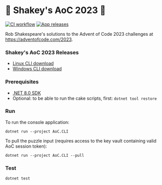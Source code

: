 # 🎄 Shakey's AoC 2023 🌟

[![CI workflow](https://github.com/robshakespeare/aoc2023/actions/workflows/CI-workflow.yml/badge.svg)](https://github.com/robshakespeare/aoc2023/actions/workflows/CI-workflow.yml)
[![App releases](https://github.com/robshakespeare/aoc2023/actions/workflows/release-workflow.yml/badge.svg)](https://github.com/robshakespeare/aoc2023/actions/workflows/release-workflow.yml)

Rob Shakespeare's solutions to the Advent of Code 2023 challenges at https://adventofcode.com/2023.


### Shakey's AoC 2023 Releases
* [Linux CLI download](https://github.com/robshakespeare/aoc2023/releases/latest/download/AoC.CLI)
* [Windows CLI download](https://github.com/robshakespeare/aoc2023/releases/latest/download/AoC.CLI.exe)


### Prerequisites

* [.NET 8.0 SDK](https://aka.ms/get-dotnet-8)
* Optional: to be able to run the cake scripts, first: `dotnet tool restore`


### Run

To run the console application:

```
dotnet run --project AoC.CLI
```

To pull the puzzle input (requires access to the key vault containing valid AoC session token):

```
dotnet run --project AoC.CLI --pull
```


### Test

```
dotnet test
```
